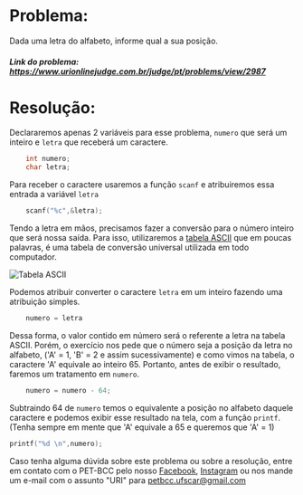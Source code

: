 # Problema:

Dada uma letra do alfabeto, informe qual a sua posição.

##### Link do problema: https://www.urionlinejudge.com.br/judge/pt/problems/view/2987
 
 
# Resolução:

Declararemos apenas 2 variáveis para esse problema, `numero` que será um inteiro e `letra` que receberá um caractere.

```c
    int numero;
    char letra;
```

Para receber o caractere usaremos a função `scanf` e atribuiremos essa entrada a variável `letra`

```c
    scanf("%c",&letra);
```

Tendo a letra em mãos, precisamos fazer a conversão para o número inteiro que será nossa saída. 
Para isso, utilizaremos a [tabela ASCII](https://www.ime.usp.br/~kellyrb/mac2166_2015/tabela_ascii.html) que em poucas palavras, é uma tabela de conversão universal utilizada em todo computador.

![Tabela ASCII](http://s2.glbimg.com/fEu3dqWDHAo0Gi1rGJin--DMiT4=/695x0/s.glbimg.com/po/tt2/f/original/2015/02/12/imagem28.jpg)

Podemos atribuir converter o caractere `letra` em um inteiro fazendo uma atribuição simples.

```c
    numero = letra
```

Dessa forma, o valor contido em número será o referente a letra na tabela ASCII. Porém, o exercício nos pede que o número seja a posição da letra no alfabeto, ('A' = 1, 'B' = 2 e assim sucessivamente) e como vimos na tabela, o caractere 'A' equivale ao inteiro 65. Portanto, antes de exibir o resultado, faremos um tratamento em `numero`.

```c
    numero = numero - 64;
```

Subtraindo 64 de `numero` temos o equivalente a posição no alfabeto daquele caractere e podemos exibir esse resultado na tela, com a função `printf`. (Tenha sempre em mente que 'A' equivale a 65 e queremos que 'A' = 1)

```c
printf("%d \n",numero);
```



Caso tenha alguma dúvida sobre este problema ou sobre a resolução, entre em contato com o PET-BCC pelo nosso
[Facebook](https://www.facebook.com/petbcc/),
[Instagram](https://www.instagram.com/petbcc.ufscar/)
ou nos mande um e-mail com o assunto "URI" para  petbcc.ufscar@gmail.com
